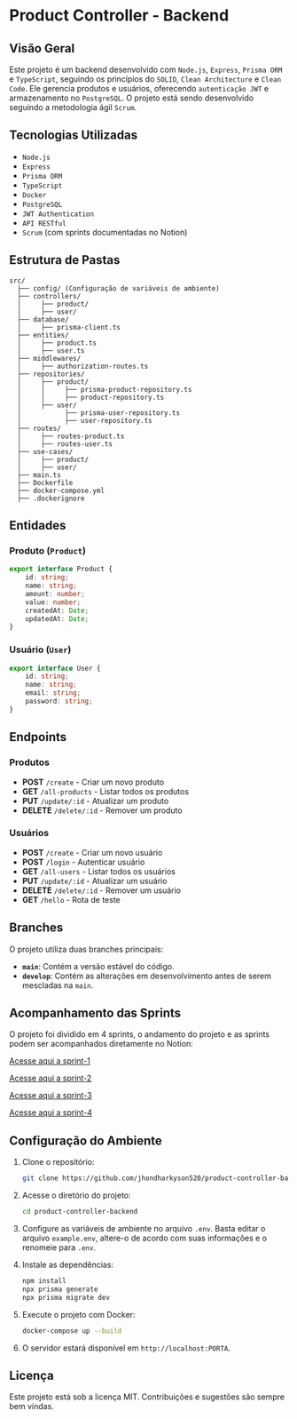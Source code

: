 # Product Controller - Backend

## Visão Geral
Este projeto é um backend desenvolvido com ``Node.js``, ``Express``, ``Prisma ORM`` e ``TypeScript``, seguindo os princípios do ``SOLID``, ``Clean Architecture`` e ``Clean Code``. Ele gerencia produtos e usuários, oferecendo ``autenticação JWT`` e armazenamento no ``PostgreSQL``. O projeto está sendo desenvolvido seguindo a metodologia ágil ``Scrum``.

## Tecnologias Utilizadas
- ``Node.js``
- ``Express``
- ``Prisma ORM``
- ``TypeScript``
- ``Docker``
- ``PostgreSQL``
- ``JWT Authentication``
- ``API RESTful``
- ``Scrum`` (com sprints documentadas no Notion)

## Estrutura de Pastas
```
src/
  ├── config/ (Configuração de variáveis de ambiente)
  ├── controllers/
  │     ├── product/
  │     ├── user/
  ├── database/
  │     ├── prisma-client.ts
  ├── entities/
  │     ├── product.ts
  │     ├── user.ts
  ├── middlewares/
  │     ├── authorization-routes.ts
  ├── repositories/
  │     ├── product/
  │     │     ├── prisma-product-repository.ts
  │     │     ├── product-repository.ts
  │     ├── user/
  │           ├── prisma-user-repository.ts
  │           ├── user-repository.ts
  ├── routes/
  │     ├── routes-product.ts
  │     ├── routes-user.ts
  ├── use-cases/
  │     ├── product/
  │     ├── user/
  ├── main.ts
  ├── Dockerfile
  ├── docker-compose.yml
  ├── .dockerignore
```

## Entidades
### Produto (`Product`)
```typescript
export interface Product {
    id: string;
    name: string;
    amount: number;
    value: number;
    createdAt: Date;
    updatedAt: Date;
}
```

### Usuário (`User`)
```typescript
export interface User {
    id: string;
    name: string;
    email: string;
    password: string;
}
```

## Endpoints

### Produtos
- **POST** `/create` - Criar um novo produto
- **GET** `/all-products` - Listar todos os produtos
- **PUT** `/update/:id` - Atualizar um produto
- **DELETE** `/delete/:id` - Remover um produto

### Usuários
- **POST** `/create` - Criar um novo usuário
- **POST** `/login` - Autenticar usuário
- **GET** `/all-users` - Listar todos os usuários
- **PUT** `/update/:id` - Atualizar um usuário
- **DELETE** `/delete/:id` - Remover um usuário
- **GET** `/hello` - Rota de teste

## Branches
O projeto utiliza duas branches principais:
- **`main`**: Contém a versão estável do código.
- **`develop`**: Contém as alterações em desenvolvimento antes de serem mescladas na `main`.

## Acompanhamento das Sprints
O projeto foi dividido em 4 sprints, o andamento do projeto e as sprints podem ser acompanhados diretamente no Notion:

[Acesse aqui a sprint-1](https://distinct-meadowlark-f51.notion.site/2bee374ed27e4ef8a1168ac13a7973e4?v=94381af86b224fbf9679caddeaa1ef32)

[Acesse aqui a sprint-2](https://distinct-meadowlark-f51.notion.site/1b93d1f0f622802eb054c5b57376587f?v=1b93d1f0f62281cebbdc000c73d8c6b9)

[Acesse aqui a sprint-3](https://distinct-meadowlark-f51.notion.site/1b93d1f0f62280cf8729d30183c20ea3?v=1b93d1f0f622819d80d9000c153b33c7)

[Acesse aqui a sprint-4](https://distinct-meadowlark-f51.notion.site/1b93d1f0f622800496f0c56631b44766?v=1b93d1f0f6228181a7f1000ce26cfece)

## Configuração do Ambiente
1. Clone o repositório:
   ```bash
   git clone https://github.com/jhondharkyson520/product-controller-backend.git
   ```
2. Acesse o diretório do projeto:
   ```bash
   cd product-controller-backend
   ```
3. Configure as variáveis de ambiente no arquivo `.env`.
   Basta editar o arquivo `example.env`, altere-o de acordo com suas informações e o renomeie para `.env`.

4. Instale as dependências:
   ```bash
   npm install
   npx prisma generate
   npx prisma migrate dev
   ```

5. Execute o projeto com Docker:
   ```bash
   docker-compose up --build
   ```
6. O servidor estará disponível em `http://localhost:PORTA`.

## Licença
Este projeto está sob a licença MIT. Contribuições e sugestões são sempre bem vindas.
